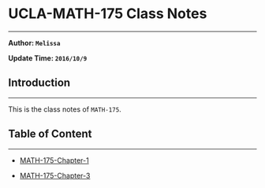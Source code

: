 # UCLA-MATH-175 Class Notes
---

**Author: `Melissa`**    

**Update Time: `2016/10/9`**

## Introduction
---

This is the class notes of `MATH-175`.


## Table of Content
---

* [MATH-175-Chapter-1](MATH-175-Chapter-1.md.html)

* [MATH-175-Chapter-3](MATH-175-Chapter-3.md.html)
